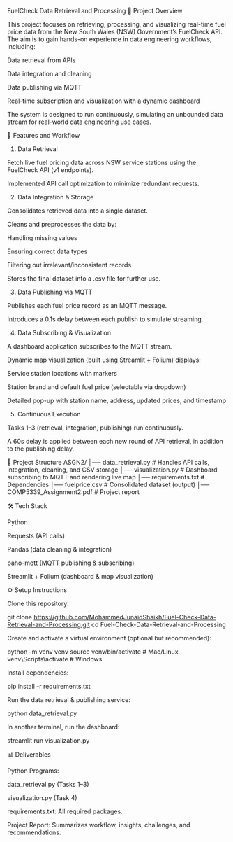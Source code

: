 FuelCheck Data Retrieval and Processing
📌 Project Overview

This project focuses on retrieving, processing, and visualizing real-time fuel price data from the New South Wales (NSW) Government’s FuelCheck API. The aim is to gain hands-on experience in data engineering workflows, including:

Data retrieval from APIs

Data integration and cleaning

Data publishing via MQTT

Real-time subscription and visualization with a dynamic dashboard

The system is designed to run continuously, simulating an unbounded data stream for real-world data engineering use cases.

🚀 Features and Workflow
1. Data Retrieval

Fetch live fuel pricing data across NSW service stations using the FuelCheck API (v1 endpoints).

Implemented API call optimization to minimize redundant requests.

2. Data Integration & Storage

Consolidates retrieved data into a single dataset.

Cleans and preprocesses the data by:

Handling missing values

Ensuring correct data types

Filtering out irrelevant/inconsistent records

Stores the final dataset into a .csv file for further use.

3. Data Publishing via MQTT

Publishes each fuel price record as an MQTT message.

Introduces a 0.1s delay between each publish to simulate streaming.

4. Data Subscribing & Visualization

A dashboard application subscribes to the MQTT stream.

Dynamic map visualization (built using Streamlit + Folium) displays:

Service station locations with markers

Station brand and default fuel price (selectable via dropdown)

Detailed pop-up with station name, address, updated prices, and timestamp

5. Continuous Execution

Tasks 1–3 (retrieval, integration, publishing) run continuously.

A 60s delay is applied between each new round of API retrieval, in addition to the publishing delay.

📂 Project Structure
ASGN2/
│── data_retrieval.py        # Handles API calls, integration, cleaning, and CSV storage
│── visualization.py         # Dashboard subscribing to MQTT and rendering live map
│── requirements.txt         # Dependencies
│── fuelprice.csv            # Consolidated dataset (output)
│── COMP5339_Assignment2.pdf # Project report

🛠️ Tech Stack

Python

Requests (API calls)

Pandas (data cleaning & integration)

paho-mqtt (MQTT publishing & subscribing)

Streamlit + Folium (dashboard & map visualization)

⚙️ Setup Instructions

Clone this repository:

git clone https://github.com/MohammedJunaidShaikh/Fuel-Check-Data-Retrieval-and-Processing.git
cd Fuel-Check-Data-Retrieval-and-Processing


Create and activate a virtual environment (optional but recommended):

python -m venv venv
source venv/bin/activate   # Mac/Linux
venv\Scripts\activate      # Windows


Install dependencies:

pip install -r requirements.txt


Run the data retrieval & publishing service:

python data_retrieval.py


In another terminal, run the dashboard:

streamlit run visualization.py

📊 Deliverables

Python Programs:

data_retrieval.py (Tasks 1–3)

visualization.py (Task 4)

requirements.txt: All required packages.

Project Report: Summarizes workflow, insights, challenges, and recommendations.
